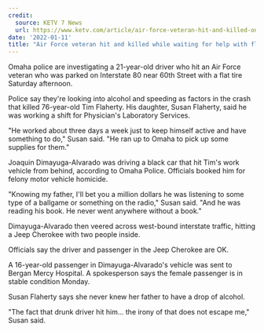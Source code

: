 ```yaml
---
credit:
  source: KETV 7 News
  url: https://www.ketv.com/article/air-force-veteran-hit-and-killed-on-interstate-80-over-the-weekend/38730328
date: '2022-01-11'
title: "Air Force veteran hit and killed while waiting for help with flat tire"
---
```

Omaha police are investigating a 21-year-old driver who hit an Air Force veteran who was parked on Interstate 80 near 60th Street with a flat tire Saturday afternoon.

Police say they're looking into alcohol and speeding as factors in the crash that killed 76-year-old Tim Flaherty. His daughter, Susan Flaherty, said he was working a shift for Physician's Laboratory Services.

"He worked about three days a week just to keep himself active and have something to do," Susan said. "He ran up to Omaha to pick up some supplies for them."

Joaquin Dimayuga-Alvarado was driving a black car that hit Tim's work vehicle from behind, according to Omaha Police. Officials booked him for felony motor vehicle homicide.

"Knowing my father, I'll bet you a million dollars he was listening to some type of a ballgame or something on the radio," Susan said. "And he was reading his book. He never went anywhere without a book."

Dimayuga-Alvarado then veered across west-bound interstate traffic, hitting a Jeep Cherokee with two people inside.

Officials say the driver and passenger in the Jeep Cherokee are OK.

A 16-year-old passenger in Dimayuga-Alvarado's vehicle was sent to Bergan Mercy Hospital. A spokesperson says the female passenger is in stable condition Monday.

Susan Flaherty says she never knew her father to have a drop of alcohol.

"The fact that drunk driver hit him... the irony of that does not escape me," Susan said.
